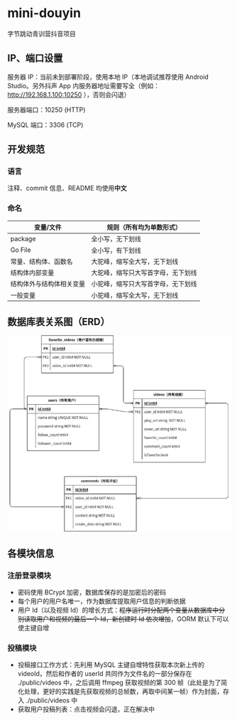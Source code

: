 # mini-douyin
字节跳动青训营抖音项目

## IP、端口设置
服务器 IP：当前未到部署阶段，使用本地 IP（本地调试推荐使用 Android Studio。另外抖声 App 内服务器地址需要写全（例如：http://192.168.1.100:10250 ），否则会闪退）

服务器端口：10250 (HTTP)

MySQL 端口：3306 (TCP)

## 开发规范

### 语言

注释、commit 信息、README 均使用**中文**

### 命名

| 变量/文件                | 规则（所有均为单数形式）           |
| ------------------------ | ---------------------------------- |
| package                  | 全小写，无下划线                   |
| Go File                  | 全小写，有下划线                   |
| 常量、结构体、函数名     | 大驼峰，缩写全大写，无下划线       |
| 结构体内部变量           | 大驼峰，缩写只大写首字母，无下划线 |
| 结构体外与结构体相关变量 | 小驼峰，缩写只大写首字母，无下划线 |
| 一般变量                 | 小驼峰，缩写全大写，无下划线       |

## 数据库表关系图（ERD）

![ERD](./ERD.jpg)

## 各模块信息
### 注册登录模块

- 密码使用 BCrypt 加密，数据库保存的是加密后的密码
- 每个用户的用户名唯一，作为数据库提取用户信息的判断依据
- 用户 Id（以及视频 Id）的增长方式：~~程序运行时分配两个变量从数据库中分别读取用户和视频的最后一个 Id，新创建时 Id 依次增加~~，GORM 默认下可以使主键自增

### 投稿模块

- 投稿接口工作方式：先利用 MySQL 主键自增特性获取本次新上传的 videoId，然后和作者的 userId 共同作为文件名的一部分保存在 ./public/videos 中，之后调用 ffmpeg 获取视频的第 300 帧（此处是为了简化处理，更好的实践是先获取视频的总帧数，再取中间某一帧）作为封面，存入 ./public/videos 中
- 获取用户投稿列表：点击视频会闪退，正在解决中
